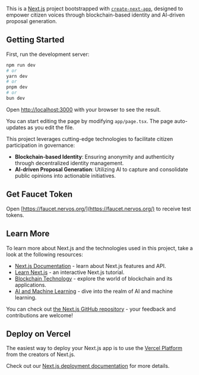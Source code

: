 This is a [Next.js](https://nextjs.org) project bootstrapped with [`create-next-app`](https://nextjs.org/docs/app/api-reference/cli/create-next-app), designed to empower citizen voices through blockchain-based identity and AI-driven proposal generation.

## Getting Started

First, run the development server:

```bash
npm run dev
# or
yarn dev
# or
pnpm dev
# or
bun dev
```

Open [http://localhost:3000](http://localhost:3000) with your browser to see the result.

You can start editing the page by modifying `app/page.tsx`. The page auto-updates as you edit the file.

This project leverages cutting-edge technologies to facilitate citizen participation in governance:

- **Blockchain-based Identity**: Ensuring anonymity and authenticity through decentralized identity management.
- **AI-driven Proposal Generation**: Utilizing AI to capture and consolidate public opinions into actionable initiatives.

## Get Faucet Token

Open [https://faucet.nervos.org/](https://faucet.nervos.org/) to receive test tokens.

## Learn More

To learn more about Next.js and the technologies used in this project, take a look at the following resources:

- [Next.js Documentation](https://nextjs.org/docs) - learn about Next.js features and API.
- [Learn Next.js](https://nextjs.org/learn) - an interactive Next.js tutorial.
- [Blockchain Technology](https://www.blockchain.com/) - explore the world of blockchain and its applications.
- [AI and Machine Learning](https://www.tensorflow.org/) - dive into the realm of AI and machine learning.

You can check out [the Next.js GitHub repository](https://github.com/vercel/next.js) - your feedback and contributions are welcome!

## Deploy on Vercel

The easiest way to deploy your Next.js app is to use the [Vercel Platform](https://vercel.com/new?utm_medium=default-template&filter=next.js&utm_source=create-next-app&utm_campaign=create-next-app-readme) from the creators of Next.js.

Check out our [Next.js deployment documentation](https://nextjs.org/docs/app/building-your-application/deploying) for more details.
